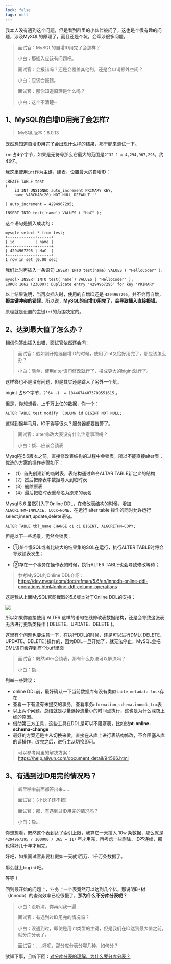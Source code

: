 ```yaml
---
lock: false
tags: null
---
```

我本人没有遇到这个问题，但是看到群里的小伙伴被问了，这也是个很有趣的问题，涉及MySQL的原理了，而且还是个坑，会牵涉很多问题。

> 面试官：MySQL的自增ID用完了会怎样？
>
> 小白：那插入应该有问题吧。
>
> 面试官：会报错吗？还是会覆盖其他列，还是会申请额外空间？
>
> 小白：应该会报错。
>
> 面试官：那你知道原理是什么吗？
>
> 小白：这个不清楚~

## 1、MySQL的自增ID用完了会怎样?

> MySQL版本：8.0.13

既然想知道自增ID用完了会出现什么样的结果，那干脆来测试一下。

`int`占4个字节，如果是无符号那么它最大的范围是`2^32-1 = 4,294,967,295`，约43亿。

我这里使用`int`作为主键，建表，设置最大的自增ID：

```mysql
CREATE TABLE test 
( 
	id INT UNSIGNED auto_increment PRIMARY KEY,
	name VARCHAR(20) NOT NULL DEFAULT ''

) auto_increment = 4294967295;

INSERT INTO test(`name`) VALUES ( "HaC" );
```

这个语句是插入成功的：

```mysql
mysql> select * from test;
+------------+------+
| id         | name |
+------------+------+
| 4294967295 | HaC  |
+------------+------+
1 row in set (0.00 sec)
```

我们此时再插入一条语句 `INSERT INTO test(name) VALUES ( "HelloCoder" );`

```mysql
mysql> INSERT INTO test(`name`) VALUES ( "HelloCoder" );
ERROR 1062 (23000): Duplicate entry '4294967295' for key 'PRIMARY'
```

以上结果说明，当再次插入时，使用的自增ID还是 `4294967295`，并不会再自增，**报主键冲突的错误**。所以说，**MySQL的自增ID用完了，会导致插入直接报错。**

原理就是设置的主键`int`的范围决定的。



## 2、达到最大值了怎么办？

相信你答出插入出错，面试官依然还会问：

> 面试官：假如刚开始选自增ID的时候，使用了int又恰好用完了，那应该怎么办？
>
> 小白：简单，使用alter语句修改就行了，换成更大的bigint就行了。

这样答也不是没有问题，但是其实还是跳入了另外一个坑。

bigint 占8个字节，`2^64 -1  = 18446744073709551615` 。

但是，你想想看，上千万上亿的数据，你一个：

```mysql
ALTER TABLE test modify  COLUMN id BIGINT NOT NULL;
```

这得到猴年马月，IO不得等很久？服务器都要告警了。

> 面试官：alter修改大表没有什么注意事项吗？
>
> 小白：额....应该会锁表

Mysql在5.6版本之前，直接修改表结构的过程中会锁表，所以不能直接alter表；优选的方案的操作步骤如下：

- （1）首先创建新的临时表，表结构通过命令ALTAR TABLE新定义的结构
- （2）然后把原表中数据导入到临时表
- （3）删除原表
- （4）最后把临时表重命名为原来的表名

Mysql 5.6 虽然引入了Online DDL，在修改表结构的时候，增加`ALGORITHM=INPLACE, LOCK=NONE`，在运行 alter table 操作的同时允许运行 select,insert,update,delete语句。

```mysql
ALTER TABLE tbl_name CHANGE c1 c1 BIGINT, ALGORITHM=COPY;
```

但是以下一些场景，仍然会锁表：

- ①某个慢SQL或者比较大的结果集的SQL在运行，执行ALTER TABLE时将会导致锁表发生；

- ②存在一个事务在操作表的时候，执行ALTER TABLE也会导致修改等待；

> 参考MySQL的Online DDL介绍：
> https://dev.mysql.com/doc/refman/5.6/en/innodb-online-ddl-operations.html#online-ddl-column-operations

这是我从上面MySQL官网截取的5.6版本对于Online DDL的支持：

![](https://cdn.jsdelivr.net/gh/DogerRain/image@main/img-20210401/image-20210528103213243.png)

所以如果你直接使用 ALTER 这样的语句在线修改表数据结构，还是会导致这张表无法进行更新类操作 ( DELETE、UPDATE、DELETE )。

这里有个问题也要注意一下，在执行DDL的时候，还是可以进行DML( DELETE、UPDATE、DELETE )操作的，因为DDL一旦开始了，就无法停止，MySQL会把DML语句缓存到有个buff里面

> 面试官：既然alter会锁表，那有什么办法可以解决吗？
>
> 小白：额...

列举一些建议：

- online DDL前，最好确认一下当前数据库有没有类似`table metadata lock`存在
- 查看一下有没有未提交的事务，查看事务`nformation_schema.innodb_trx`表
- 以上两个问题，总结就是尽量选择流量小的时间点执行，这也是为什么深夜上线的原因。
- 借助第三方工具，这些工具在DDL是可以不阻塞表，比如说**pt-online-schema-change**
- 最好的方案还是主从切换来做，直接在从库上进行表结构修改，不会阻塞从库的读操作，改完之后，进行主从切换即可。

> 可以参考阿里的解决方案：https://help.aliyun.com/document_detail/94566.html



## 3、有遇到过ID用完的情况吗？

> 噼里啪啦前面都答出来.....
>
> 面试官：（小伙子还不错）
>
> 面试官：那，有遇到过ID用完的情况吗？
>
> 小白：额...

你想想看，既然这个表到达了索引上限，我算它一天插入 10w 条数据，那么就是 `4294967295 / 100000 / 365 = 117` 年才用完，再考虑一些删除、ID不连续，那也得好几十年才用完。

好吧，如果面试官非要杠假如一天就1百万、1千万条数据了。

那么就上`bigint`吧。



等等！

回到最开始的问题上，业务上一个表竟然可以达到几个亿，那说明B+树（Innodb）的查询效率已经很慢了，**那为什么不分库分表呢？**

> 小白：没听清，你再问我一遍
>
> 面试官：有遇到过ID用完的情况吗？
>
> 小白：没遇到过，即使是用int类型的主键，但是我们在ID达到最大值之前，就分库分表了。
>
> 面试官：.....好吧，那分库分表分哪几种，如何分？

欲知下事，且听下回：[对分库分表的理解，为什么要分库分表？](articles\项目深度\对分库分表的理解，为什么要分库分表？.md) 